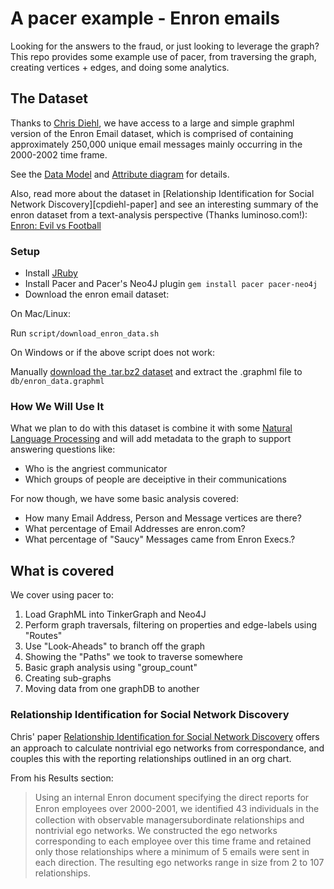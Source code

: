 # A pacer example - Enron emails

Looking for the answers to the fraud, or just looking to leverage the
graph?  This repo provides some example use of pacer, from traversing
the graph, creating vertices + edges, and doing some analytics.

## The Dataset
Thanks to [Chris Diehl](http://www.cpdiehl.org/), we have access to a
large and simple graphml version of the Enron Email dataset, which is
comprised of containing approximately 250,000 unique email messages 
mainly occurring in the 2000-2002 time frame.

See the [Data Model](https://github.com/diehl/Enron-GraphML-Data-Documentation/blob/master/Enron_GraphML_ER_Diagram.jpg)
and 
[Attribute diagram](https://github.com/diehl/Enron-GraphML-Data-Documentation/blob/master/Enron_GraphML_Attributes.jpg)
for details.

Also, read more about the dataset in [Relationship Identification for Social Network Discovery][cpdiehl-paper] and see an interesting summary of the enron dataset from a text-analysis perspective (Thanks luminoso.com!): 
[Enron: Evil vs Football](http://blog.lumino.so/2011/11/07/enron-evil-versus-football/)

### Setup

* Install [JRuby](http://jruby.org/)
* Install Pacer and Pacer's Neo4J plugin `gem install pacer pacer-neo4j`
* Download the enron email dataset:

On Mac/Linux:

Run `script/download_enron_data.sh`

On Windows or if the above script does not work:

Manually [download the .tar.bz2 dataset](http://www.infochimps.com/datasets/enron-email-data-with-manager-subordinate-relationship-metadata)
and extract the .graphml file to `db/enron_data.graphml`


### How We Will Use It
What we plan to do with this dataset is combine it with some [Natural
Language
Processing](http://en.wikipedia.org/wiki/Natural_language_processing)
and will add metadata to the graph to support answering questions like:

* Who is the angriest communicator
* Which groups of people are deceiptive in their communications

For now though, we have some basic analysis covered:

* How many Email Address, Person and Message vertices are there?
* What percentage of Email Addresses are enron.com?
* What percentage of "Saucy" Messages came from Enron Execs.?


## What is covered
We cover using pacer to:

1. Load GraphML into TinkerGraph and Neo4J
2. Perform graph traversals, filtering on properties and edge-labels
   using "Routes"
3. Use "Look-Aheads" to branch off the graph
4. Showing the "Paths" we took to traverse somewhere
5. Basic graph analysis using "group_count" 
6. Creating sub-graphs
7. Moving data from one graphDB to another

### Relationship Identification for Social Network Discovery
Chris' paper [Relationship Identiﬁcation for Social Network Discovery](http://www.cpdiehl.org/PDF/aaai07-final.pdf)
offers an approach to calculate nontrivial ego networks from
correspondance, and couples this with the reporting relationships
outlined in an org chart.

From his Results section:
> Using an internal Enron document specifying the direct reports for 
> Enron employees over 2000-2001, we identiﬁed 43 individuals in the 
> collection with observable managersubordinate relationships and 
> nontrivial ego networks. We constructed the ego networks 
> corresponding to each employee over this time frame and retained 
> only those relationships where a minimum of 5 emails were sent in each
> direction. The resulting ego networks range in size from 2 to 107 
> relationships.

